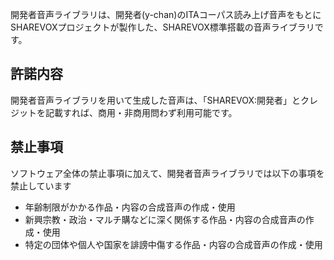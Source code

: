 開発者音声ライブラリは、開発者(y-chan)のITAコーパス読み上げ音声をもとにSHAREVOXプロジェクトが製作した、SHAREVOX標準搭載の音声ライブラリです。

## 許諾内容

開発者音声ライブラリを用いて生成した音声は、「SHAREVOX:開発者」とクレジットを記載すれば、商用・非商用問わず利用可能です。

## 禁止事項

ソフトウェア全体の禁止事項に加えて、開発者音声ライブラリでは以下の事項を禁止しています

- 年齢制限がかかる作品・内容の合成音声の作成・使用
- 新興宗教・政治・マルチ購などに深く関係する作品・内容の合成音声の作成・使用
- 特定の団体や個人や国家を誹謗中傷する作品・内容の合成音声の作成・使用
